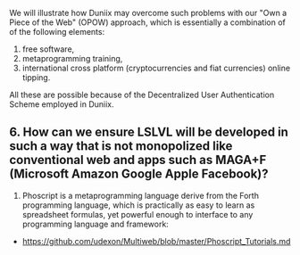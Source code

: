 We will illustrate how Duniix may overcome such problems
with our "Own a Piece of the Web" (OPOW) approach,
which is essentially a combination of of the following elements:

1. free software, 
2. metaprogramming training,
3. international cross platform (cryptocurrencies and fiat currencies) online tipping.

All these are possible because of the Decentralized User Authentication Scheme employed in Duniix.

## 6. How can we ensure LSLVL will be developed in such a way that is not monopolized like conventional web and apps such as MAGA+F (Microsoft Amazon Google Apple Facebook)?

1. Phoscript is a metaprogramming language derive from the Forth programming language, which is practically as easy to learn as spreadsheet formulas, yet powerful enough to interface to any programming language and framework:

- https://github.com/udexon/Multiweb/blob/master/Phoscript_Tutorials.md
